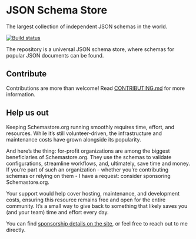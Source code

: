 # JSON Schema Store

The largest collection of independent JSON schemas in the world.

[![Build status](https://github.com/SchemaStore/schemastore/actions/workflows/nodejs.yml/badge.svg)](https://github.com/SchemaStore/schemastore/actions/workflows/nodejs.yml)

The repository is a universal JSON schema store, where schemas for popular JSON documents can be found.

## Contribute

Contributions are more than welcome! Read [CONTRIBUTING.md](./CONTRIBUTING.md) for more information.

## Help us out

Keeping Schemastore.org running smoothly requires time, effort, and resources. While it’s still volunteer-driven, the infrastructure and maintenance costs have grown alongside its popularity.

And here’s the thing: for-profit organizations are among the biggest beneficiaries of Schemastore.org. They use the schemas to validate configurations, streamline workflows, and, ultimately, save time and money. If you’re part of such an organization - whether you’re contributing schemas or relying on them - I have a request: consider sponsoring Schemastore.org.

Your support would help cover hosting, maintenance, and development costs, ensuring this resource remains free and open for the entire community. It’s a small way to give back to something that likely saves you (and your team) time and effort every day.

You can find [sponsorship details on the site](https://github.com/sponsors/madskristensen), or feel free to reach out to me directly.
